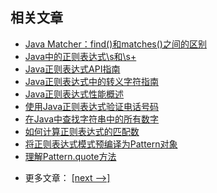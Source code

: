 ## 相关文章

+ [Java Matcher：find()和matches()之间的区别](docs/Java-Matcher-find()和matches()之间的区别.md)
+ [Java中的正则表达式\s和\s+](../../cs/docs/java-regex/Java中的正则表达式s和s+.md)
+ [Java正则表达式API指南](../../cs/docs/java-regex/Java正则表达式API指南.md)
+ [Java正则表达式中的转义字符指南](../../cs/docs/java-regex/Java正则表达式中的转义字符指南.md)
+ [Java正则表达式性能概述](../../cs/docs/java-regex/Java正则表达式性能概述.md)
+ [使用Java正则表达式验证电话号码](../../cs/docs/java-regex/使用Java正则表达式验证电话号码.md)
+ [在Java中查找字符串中的所有数字](../../cs/docs/java-regex/在Java中查找字符串中的所有数字.md)
+ [如何计算正则表达式的匹配数](../../cs/docs/java-regex/如何计算正则表达式的匹配数.md)
+ [将正则表达式模式预编译为Pattern对象](../../cs/docs/java-regex/将正则表达式模式预编译为模式对象.md)
+ [理解Pattern.quote方法](../../cs/docs/java-regex/理解Pattern.quote方法.md)

- 更多文章： [[next -->]](../java-regex-2/README.md)